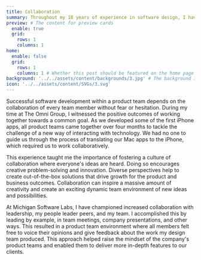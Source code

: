 ```yaml
---
title: Collaboration
summary: Throughout my 18 years of experience in software design, I have noticed that collaborative environments that bring together individuals with diverse perspectives tend to foster an atmosphere of creativity, innovation, and growth. When people from different backgrounds and with different skill sets work together, they can bring unique insights to the table, leading to innovative ideas and solutions that may not have been possible otherwise.
preview: # The content for preview cards
  enable: true
  grid:
    rows: 1
    columns: 1
home:
  enable: false
  grid:
    rows: 1
    columns: 1 # Whether this post should be featured on the home page
background: '../../assets/content/backgrounds/3.jpg' # The background image used for preview cards
icon: '../../assets/content/SVGs/3.svg'
---
```


Successful software development within a product team depends on the collaboration of every team member without fear or hesitation. During my time at The Omni Group, I witnessed the positive outcomes of working together towards a common goal. As we developed some of the first iPhone apps, all product teams came together over four months to tackle the challenge of a new way of interacting with technology. We had no one to guide us through the process of translating our Mac apps to the iPhone, which required us to work collaboratively.

This experience taught me the importance of fostering a culture of collaboration where everyone's ideas are heard. Doing so encourages creative problem-solving and innovation. Diverse perspectives help to create out-of-the-box solutions that drive growth for the product and business outcomes. Collaboration can inspire a massive amount of creativity and create an exciting dynamic team environment of new ideas and possibilities.

At Michigan Software Labs, I have championed increased collaboration with leadership, my people leader peers, and my team. I accomplished this by leading by example, in team meetings, company presentations, and other ways. This resulted in a product team environment where all members felt free to voice their opinions and give feedback about the work my design team produced. This approach helped raise the mindset of the company's product teams and enabled them to deliver more in-depth features to our clients.
